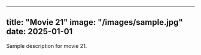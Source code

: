 
---
title: "Movie 21"
image: "/images/sample.jpg"
date: 2025-01-01
---
Sample description for movie 21.
